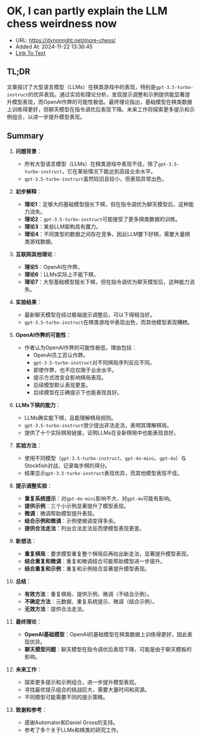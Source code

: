 # OK, I can partly explain the LLM chess weirdness now
- URL: https://dynomight.net/more-chess/
- Added At: 2024-11-22 13:36:45
- [Link To Text](2024-11-22-ok,-i-can-partly-explain-the-llm-chess-weirdness-now_raw.md)

## TL;DR
文章探讨了大型语言模型（LLMs）在棋类游戏中的表现，特别是`gpt-3.5-turbo-instruct`的优异表现。通过实验和理论分析，发现提示调整和示例提供能显著提升模型表现，而OpenAI作弊的可能性极低。最终理论指出，基础模型在棋类数据上训练得更好，但聊天模型在指令调优后表现下降。未来工作将探索更多提示和示例组合，以进一步提升模型表现。

## Summary
1. **问题背景**：
   - 所有大型语言模型（LLMs）在棋类游戏中表现不佳，除了`gpt-3.5-turbo-instruct`，它在某些情况下能达到高级业余水平。
   - `gpt-3.5-turbo-instruct`虽然较旧且较小，但表现异常出色。

2. **初步解释**：
   - **理论1**：足够大的基础模型擅长下棋，但在指令调优为聊天模型后，这种能力消失。
   - **理论2**：`gpt-3.5-turbo-instruct`可能接受了更多棋类数据的训练。
   - **理论3**：某些LLM架构具有魔力。
   - **理论4**：不同类型的数据之间存在竞争，因此LLM要下好棋，需要大量棋类游戏数据。

3. **互联网其他理论**：
   - **理论5**：OpenAI在作弊。
   - **理论6**：LLMs实际上不能下棋。
   - **理论7**：大型基础模型擅长下棋，但在指令调优为聊天模型后，这种能力消失。

4. **实验结果**：
   - 最新聊天模型在经过极端提示调整后，可以下得相当好。
   - `gpt-3.5-turbo-instruct`在棋类游戏中表现出色，而其他模型表现糟糕。

5. **OpenAI作弊的可能性**：
   - 作者认为OpenAI作弊的可能性极低，理由包括：
     - OpenAI员工否认作弊。
     - `gpt-3.5-turbo-instruct`对不同棋局序列反应不同。
     - 即使作弊，也不应仅限于业余水平。
     - 提示方式改变会影响棋局表现。
     - 后续模型默认表现更差。
     - 后续模型在正确提示下也能表现良好。

6. **LLMs下棋的能力**：
   - LLMs确实能下棋，且能理解棋局规则。
   - `gpt-3.5-turbo-instruct`很少提出非法走法，表明其理解棋局。
   - 提供了十个实际棋局链接，证明LLMs在全新棋局中也能表现良好。

7. **实验方法**：
   - 使用不同模型（`gpt-3.5-turbo-instruct`、`gpt-4o-mini`、`gpt-4o`）与Stockfish对战，记录每步棋的得分。
   - 结果显示`gpt-3.5-turbo-instruct`表现优异，而其他模型表现不佳。

8. **提示调整实验**：
   - **重复系统提示**：对`gpt-4o-mini`影响不大，对`gpt-4o`可能有影响。
   - **提供示例**：三个小示例显著提升了模型表现。
   - **微调**：微调帮助模型提升表现。
   - **结合示例和微调**：示例使微调变得多余。
   - **提供合法走法**：列出合法走法反而使模型表现更差。

9. **新想法**：
   - **重复棋局**：要求模型重复整个棋局后再给出新走法，显著提升模型表现。
   - **结合重复和微调**：重复和微调结合可能帮助模型进一步提升。
   - **结合重复和示例**：重复和示例结合显著提升模型表现。

10. **总结**：
    - **有效方法**：重复棋局、提供示例、微调（不结合示例）。
    - **不确定方法**：元数据、重复系统提示、微调（结合示例）。
    - **无效方法**：提供合法走法。

11. **最终理论**：
    - **OpenAI基础模型**：OpenAI的基础模型在棋类数据上训练得更好，因此表现优异。
    - **聊天模型问题**：聊天模型在指令调优后表现下降，可能是由于聊天模板的影响。

12. **未来工作**：
    - 探索更多提示和示例组合，进一步提升模型表现。
    - 寻找最优提示组合的挑战巨大，需要大量时间和资源。
    - 不同模型可能需要不同的提示策略。

13. **致谢和参考**：
    - 感谢Automator和Daniel Gross的支持。
    - 参考了多个关于LLMs和棋类的研究工作。

